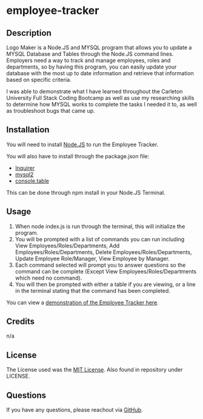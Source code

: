 # employee-tracker

## Description

Logo Maker is a Node.JS and MYSQL program that allows you to update a MYSQL Database and Tables through the Node.JS command lines. Employers need a way to track and manage employees, roles and departments, so by having this program, you can easily update your database with the most up to date information and retrieve that information based on specific criteria. 

I was able to demonstrate what I have learned throughout the Carleton University Full Stack Coding Bootcamp as well as use my researching skills to determine how MYSQL works to complete the tasks I needed it to, as well as troubleshoot bugs that came up.

## Installation

You will need to install [Node.JS](https://nodejs.org/en/download) to run the Employee Tracker. 

You will also have to install through the package.json file: 

- [Inquirer](https://www.npmjs.com/package/inquirer/v/8.2.4)
- [mysql2](https://www.npmjs.com/package/mysql2)
- [console.table](https://www.npmjs.com/package/console.table)

This can be done through npm install in your Node.JS Terminal.

## Usage

1. When node index.js is run through the terminal, this will initialize the program.
2. You will be prompted with a list of commands you can run including View Employees/Roles/Departments, Add Employees/Roles/Departments, Delete Employees/Roles/Departments, Update Employee Role/Manager, View Employee by Manager. 
3. Each command selected will prompt you to answer questions so the command can be complete (Except View Employees/Roles/Departments which need no command). 
4. You will then be prompted with either a table if you are viewing, or a line in the terminal stating that the command has been completed. 

You can view a [demonstration of the Employee Tracker here](https://drive.google.com/file/d/1FQ4fcONanfvKSaGU_cJCaZXhT-T7-HCF/view).

## Credits

n/a

## License

The License used was the [MIT License](https://choosealicense.com/licenses/mit/). Also found in repository under LICENSE.

## Questions

If you have any questions, please reachout via [GitHub](https://github.com/mdeluca13/).
